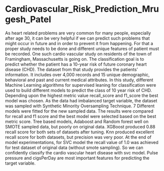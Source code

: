 # Cardiovascular_Risk_Prediction_Mrugesh_Patel

As heart related problems are very common for many people, especially after age 30, it can be
very helpful if we can predict such problems that might occur in future and in order to prevent it
from happening. For that a proper study needs to be done and different unique features of patient
must be recorded. One such cardio vascular study on residents of the town of Framingham,
Massachusetts is going on. The classification goal is to predict whether the patient has a 10-year
risk of future coronary heart disease (CHD). The dataset from that study provides the patients’
information. It includes over 4,000 records and 15 unique demographic, behavioral and past and
current medical attributes.
In this study, different Machine Learning algorithms for supervised leaning for classification were
used to build different models to predict the class of 10 year risk of CHD. Depending upon the
highest metric value recall_score and f1_score the best model was chosen.
As the data had imbalanced target variable, the dataset was sampled with Synthetic Minority
Oversampling Technique. 7 Different models were fitted for the new sampled data. The results
were compared for recall and f1 score and the best model were selected based on the best metric
score.
Tree based models, Adaboost and Random forest well on SMOTE sampled data, but poorly on
original data. XGBoost produced 0.88 recall score for both sets of datasets after tuning. Knn
produced excellent recall score for both datasets, but precision was very poor.
At the end of model experimentations, for SVC model the recall value of 1.0 was achieved for test
dataset of original data (without smote sampling). So we can confidently classify the cardio
vascular heart disease with svc model. Pulse pressure and cigsPerDay are most important features
for predicting the target variable.
